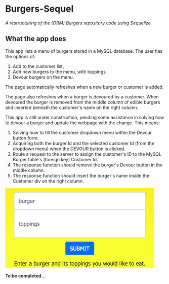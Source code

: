 # Burgers-Sequel

*A restructuring of the (ORM) Burgers repository code using Sequelize.*

## What the app does

This app lists a menu of burgers stored in a MySQL database. The user has the options of:

1. Add to the customer list,
2. Add new burgers to the menu, with toppings
3. Devour burgers on the menu.

The page automatically refreshes when a new burger or customer is added.

The page also refreshes when a burger is devoured by a customer. When devoured the burger is removed from the middle column of edible burgers and inserted beneath the customer's name on the right column.

This app is still under construction, pending some assistance in solving how to devour a burger and update the webpage with the change. This means:

1. Solving how to fill the customer dropdown menu within the Devour button form.
2. Acquiring both the burger Id and the selected customer Id (from the dropdown menu) when the DEVOUR button is clicked. 
3. Route a request to the server to assign the customer's ID to the MySQL Burger table's (foreign key) Customer Id.
4. The response function should remove the burger's Devour button in the middle column.
5. The response function should insert the burger's name inside the Customer div on the right column.

![Add a burger](https://github.com/AlanLeverenz/Burgers-Sequel/blob/master/public/images/add-burger.png)

__To be completed...__
